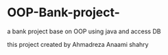 # OOP-Bank-project-
a bank project base on OOP using java and access DB

this project created by Ahmadreza Anaami shahry

